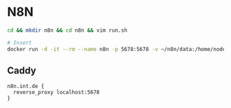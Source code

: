 # N8N

```bash
cd && mkdir n8n && cd n8n && vim run.sh

# Insert
docker run -d -it --rm --name n8n -p 5678:5678 -v ~/n8n/data:/home/node/.n8n docker.n8n.io/n8nio/n8n
```

## Caddy

```Caddyfile
n8n.int.de {
  reverse_proxy localhost:5678
}
```
